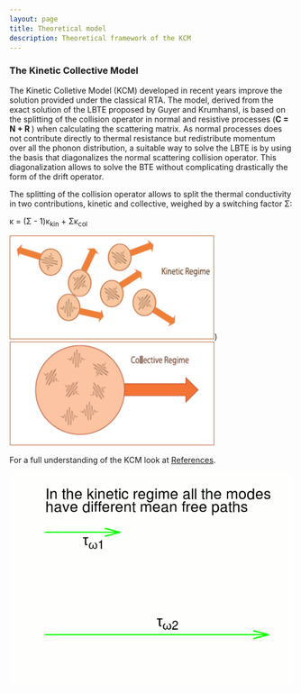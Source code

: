 ```yaml
---
layout: page
title: Theoretical model 
description: Theoretical framework of the KCM 
---
```


### The Kinetic Collective Model

The Kinetic Colletive Model (KCM) developed in recent years improve the solution provided under the classical RTA.
The model, derived from the exact solution of the LBTE proposed by Guyer and Krumhansl,
is based on the splitting of the collision operator in normal and resistive processes (<b>C = N + R </b>) when calculating the scattering matrix.
As normal processes does not contribute directly to thermal resistance but redistribute momentum over all the phonon distribution,
a suitable way to solve the LBTE is by using the basis that diagonalizes the normal scattering collision operator.
This diagonalization allows to solve the BTE without complicating drastically the form of the drift operator.

The splitting of the collision operator allows to split the thermal conductivity in two contributions, kinetic and collective, 
weighed by a switching factor &Sigma;:

&kappa; = (&Sigma; - 1)&kappa;<sub>kin</sub> + &Sigma;&kappa;<sub>col</sub>

<img class="ipsImage" src="img/kinetic_regime.png" alt="img_kin">)
![figcol](img/collective.png)

For a full understanding of the KCM look at [References](https://physta.github.io/articles/).

![fignormal](img/anim.gif)
